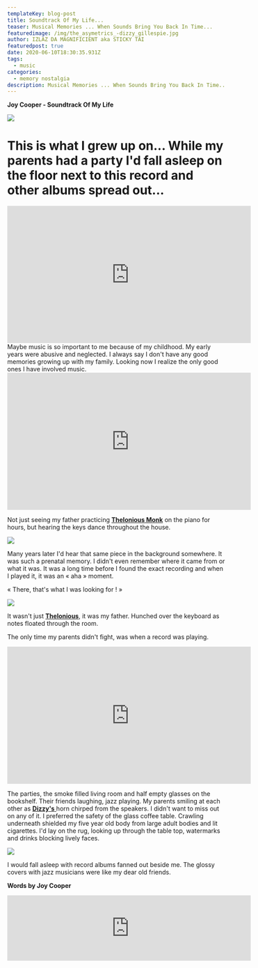 ```yaml
---
templateKey: blog-post
title: Soundtrack Of My Life...
teaser: Musical Memories ... When Sounds Bring You Back In Time...
featuredimage: /img/the_asymetrics_-dizzy_gillespie.jpg
author: IZLAZ DA MAGNIFICIENT aka STICKY TAI
featuredpost: true
date: 2020-06-10T18:30:35.931Z
tags:
  - music
categories:
  - memory nostalgia
description: Musical Memories ... When Sounds Bring You Back In Time...
---
```

**Joy Cooper - Soundtrack Of My Life**

![](/img/thasymetrics_dizzy_gillespie_ridinhighjpg.jpg)

# This is what I grew up on... While my parents had a party I'd fall asleep on the floor next to this record and other albums spread out...

<iframe width="560" height="315" src="https://www.youtube.com/embed/Qoni6Cf6j5A" frameborder="0" allow="accelerometer; autoplay; encrypted-media; gyroscope; picture-in-picture" allowfullscreen></iframe>Maybe music is so important to me because of my childhood. My early years were abusive and neglected. I always say I don't have any good memories growing up with my family. Looking now I realize the only good ones I have involved music.



<iframe width="560" height="315" src="https://www.youtube.com/embed/J4NeSnsY39Q" frameborder="0" allow="accelerometer; autoplay; encrypted-media; gyroscope; picture-in-picture" allowfullscreen></iframe>



Not just seeing my father practicing **[Thelonious Monk](<https://en.wikipedia.org/wiki/Thelonious_Monk)>)** on the piano for hours, but hearing the keys dance throughout the house.

![](/img/theasymetrics_theloniousmonk.jpg)

Many years later I'd hear that same piece in the background somewhere. It was such a prenatal memory. I didn't even remember where it came from or what it was. It was a long time before I found the exact recording and when I played it, it was an « aha » moment.

« There, that's what I was looking for ! »

![](/img/theasymetrics_moseallison.jpg)

It wasn't just **[Thelonious](https://www.youtube.com/watch?v=XjJYeCYO-hA)**, it was my father. Hunched over the keyboard as notes floated through the room.

The only time my parents didn't fight, was when a record was playing.

<iframe width="560" height="315" src="https://www.youtube.com/embed/gg1Wl-NmzWg" frameborder="0" allow="accelerometer; autoplay; encrypted-media; gyroscope; picture-in-picture" allowfullscreen></iframe>

The parties, the smoke filled living room and half empty glasses on the bookshelf. Their friends laughing, jazz playing. My parents smiling at each other as [**Dizzy's** ](<https://en.wikipedia.org/wiki/Dizzy_Gillespie)>) horn chirped from the speakers. I didn't want to miss out on any of it. I preferred the safety of the glass coffee table. Crawling underneath shielded my five year old body from large adult bodies and lit cigarettes. I'd lay on the rug, looking up through the table top, watermarks and drinks blocking lively faces.

![](/img/thasymetrics_dizzy_gillespie_ridinhighjpg.jpg)

I would fall asleep with record albums fanned out beside me. The glossy covers with jazz musicians were like my dear old friends.

**Words by Joy Cooper** 

<iframe width="560" height=stal"315" src="https://www.youtube.com/embed/KtLS24tCDtQ" frameborder="0" allow="accelerometer; autoplay; encrypted-media; gyroscope; picture-in-picture" allowfullscreen></iframe>